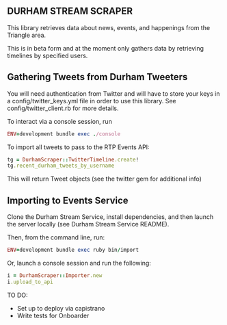 DURHAM STREAM SCRAPER
------------------------

This library retrieves data about news, events, and happenings from the Triangle area.

This is in beta form and at the moment only gathers data by retrieving timelines by specified users.

Gathering Tweets from Durham Tweeters
-------------------------

You will need authentication from Twitter and will have to store your keys in a config/twitter_keys.yml file in order to use this library. See config/twitter_client.rb for more details.

To interact via a console session, run 

```ruby
ENV=development bundle exec ./console
```

To import all tweets to pass to the RTP Events API:

```ruby
tg = DurhamScraper::TwitterTimeline.create!
tg.recent_durham_tweets_by_username         
```

This will return Tweet objects (see the twitter gem for additional info)

Importing to Events Service
-------------------------

Clone the Durham Stream Service, install dependencies, and then launch the server locally (see Durham Stream Service README). 

Then, from the command line, run:

```ruby
ENV=development bundle exec ruby bin/import
```

Or, launch a console session and run the following:

```ruby
i = DurhamScraper::Importer.new
i.upload_to_api
```

TO DO:

* Set up to deploy via capistrano
* Write tests for Onboarder

